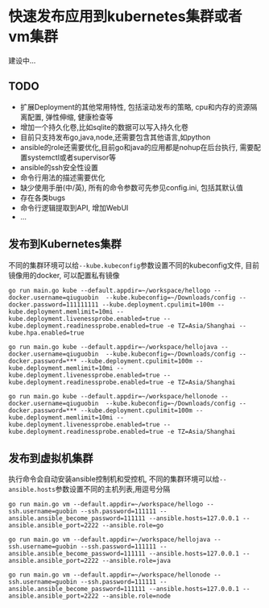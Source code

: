 # 快速发布应用到kubernetes集群或者vm集群

建设中...

## TODO

- 扩展Deployment的其他常用特性, 包括滚动发布的策略, cpu和内存的资源隔离配置, 弹性伸缩, 健康检查等
- 增加一个持久化卷,比如sqlite的数据可以写入持久化卷
- 目前只支持发布go,java,node,还需要包含其他语言,如python
- ansible的role还需要优化,目前go和java的应用都是nohup在后台执行, 需要配置systemctl或者supervisor等
- ansible的ssh安全性设置
- 命令行用法的描述需要优化
- 缺少使用手册(中/英), 所有的命令参数可先参见config.ini, 包括其默认值
- 存在各类bugs
- 命令行逻辑提取到API, 增加WebUI
- ...

## 发布到Kubernetes集群

不同的集群环境可以给`--kube.kubeconfig`参数设置不同的kubeconfig文件, 目前镜像用的docker, 可以配置私有镜像

```
go run main.go kube --default.appdir=~/workspace/hellogo --docker.username=qiuguobin  --kube.kubeconfig=~/Downloads/config --docker.password=111111111 --kube.deployment.cpulimit=100m --kube.deployment.memlimit=10mi --kube.deployment.livenessprobe.enabled=true --kube.deployment.readinessprobe.enabled=true -e TZ=Asia/Shanghai --kube.hpa.enabled=true

go run main.go kube --default.appdir=~/workspace/hellojava --docker.username=qiuguobin  --kube.kubeconfig=~/Downloads/config --docker.password=*** --kube.deployment.cpulimit=100m --kube.deployment.memlimit=10mi --kube.deployment.livenessprobe.enabled=true --kube.deployment.readinessprobe.enabled=true -e TZ=Asia/Shanghai

go run main.go kube --default.appdir=~/workspace/hellonode --docker.username=qiuguobin  --kube.kubeconfig=~/Downloads/config --docker.password=*** --kube.deployment.cpulimit=100m --kube.deployment.memlimit=10mi --kube.deployment.livenessprobe.enabled=true --kube.deployment.readinessprobe.enabled=true -e TZ=Asia/Shanghai
```

## 发布到虚拟机集群

执行命令会自动安装ansible控制机和受控机, 不同的集群环境可以给`--ansible.hosts`参数设置不同的主机列表,用逗号分隔

```
go run main.go vm --default.appdir=~/workspace/hellogo --ssh.username=guobin --ssh.password=111111 --ansible.ansible_become_password=111111 --ansible.hosts=127.0.0.1 --ansible.ansible_port=2222 --ansible.role=go

go run main.go vm --default.appdir=~/workspace/hellojava --ssh.username=guobin --ssh.password=111111 --ansible.ansible_become_password=111111 --ansible.hosts=127.0.0.1 --ansible.ansible_port=2222 --ansible.role=java

go run main.go vm --default.appdir=~/workspace/hellonode --ssh.username=guobin --ssh.password=111111 --ansible.ansible_become_password=111111 --ansible.hosts=127.0.0.1 --ansible.ansible_port=2222 --ansible.role=node
```
